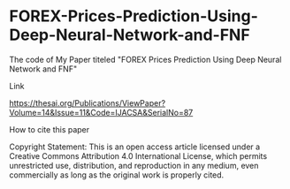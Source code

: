 # FOREX-Prices-Prediction-Using-Deep-Neural-Network-and-FNF
The code of My Paper titeled "FOREX Prices Prediction Using Deep Neural Network and FNF"

Link 

https://thesai.org/Publications/ViewPaper?Volume=14&Issue=11&Code=IJACSA&SerialNo=87


How to cite this paper 


Copyright Statement: This is an open access article licensed under a Creative Commons Attribution 4.0
International License, which permits unrestricted use, distribution,
and reproduction in any medium, even commercially as long as the original work is properly cited.
